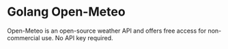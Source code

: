 # Golang Open-Meteo

Open-Meteo is an open-source weather API and offers free access for non-commercial use. No API key required.